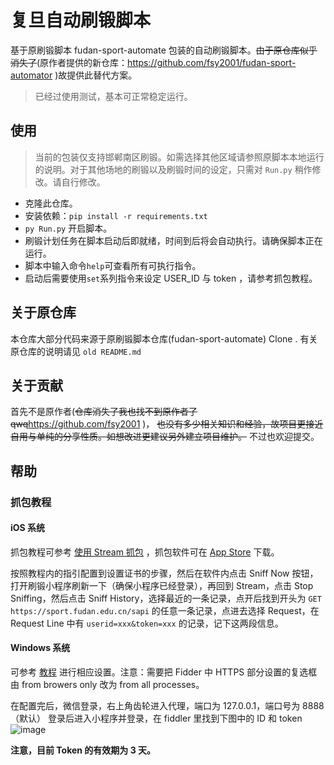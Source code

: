 # 复旦自动刷锻脚本

基于原刷锻脚本 fudan-sport-automate 包装的自动刷锻脚本。~~由于原仓库似乎消失了~~(原作者提供的新仓库：https://github.com/fsy2001/fudan-sport-automator )故提供此替代方案。  


> 已经过使用测试，基本可正常稳定运行。

## 使用


> 当前的包装仅支持邯郸南区刷锻。如需选择其他区域请参照原脚本本地运行的说明。对于其他场地的刷锻以及刷锻时间的设定，只需对 `Run.py` 稍作修改。请自行修改。

- 克隆此仓库。
- 安装依赖：`pip install -r requirements.txt`
- `py Run.py` 开启脚本。
- 刷锻计划任务在脚本启动后即就绪，时间到后将会自动执行。请确保脚本正在运行。
- 脚本中输入命令`help`可查看所有可执行指令。
- 启动后需要使用`set`系列指令来设定 USER_ID 与 token ，请参考抓包教程。

## 关于原仓库

本仓库大部分代码来源于原刷锻脚本仓库(fudan-sport-automate) Clone . 有关原仓库的说明请见 `old README.md`

## 关于贡献

首先不是原作者(~~仓库消失了我也找不到原作者了qwq~~https://github.com/fsy2001 )， ~~也没有多少相关知识和经验，故项目更接近自用与单纯的分享性质。如想改进更建议另外建立项目维护。~~ 不过也欢迎提交。

## 帮助

### 抓包教程

#### iOS 系统

抓包教程可参考 [使用 Stream 抓包](https://www.azurew.com/%e8%bf%90%e7%bb%b4%e5%b7%a5%e5%85%b7/8528.html)
，抓包软件可在 [App Store](https://apps.apple.com/cn/app/stream/id1312141691) 下载。

按照教程内的指引配置到设置证书的步骤，然后在软件内点击 Sniff Now 按钮，打开刷锻小程序刷新一下（确保小程序已经登录），再回到
Stream，点击 Stop Sniffing，然后点击 Sniff
History，选择最近的一条记录，点开后找到开头为 `GET https://sport.fudan.edu.cn/sapi` 的任意一条记录，点进去选择 Request，在
Request Line 中有 `userid=xxx&token=xxx` 的记录，记下这两段信息。

#### Windows 系统

可参考 [教程](https://juejin.cn/post/6920993581758939150/) 进行相应设置。注意：需要把 Fidder 中 HTTPS 部分设置的复选框由
from browers only 改为 from all processes。

在配置完后，微信登录，右上角齿轮进入代理，端口为 127.0.0.1，端口号为 8888（默认）
登录后进入小程序并登录，在 fiddler 里找到下图中的 ID 和 token
![image](https://user-images.githubusercontent.com/51439899/226794395-42eca333-fb65-4e29-a2cb-b8ce3fd13221.png)

**注意，目前 Token 的有效期为 3 天。**

